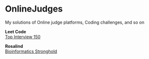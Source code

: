 # OnlineJudges
My solutions of Online judge platforms, Coding challenges, and so on

**Leet Code**    
[Top Interview 150](./Leet%20Code/Top%20Interview%20150/_README.md)

**Rosalind**    
[Bioinformatics Stronghold](./Rosalind/_README.md)
